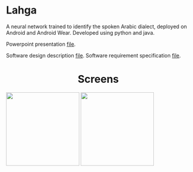 # Lahga
A neural network trained to identify the spoken Arabic dialect, deployed on Android and Android Wear. Developed using python and java.

Powerpoint presentation [file](https://github.com/karimatwa/Etbara3-Android/blob/master/Etbara3%20Pres.pptx?raw=true).

Software design description [file](https://github.com/nesmabadr/Arabic-Dialect-Identification/blob/master/Software%20Design%20Description.docx?raw=true).
Software requirement specification [file](https://github.com/nesmabadr/Arabic-Dialect-Identification/blob/master/Software%20Requirement%20Specification.docx?raw=true).

<h1 align="center">Screens</h1>

<div align="centre">
    <img src="photo%20(1).png" width="200"</img> 
    <img src="photo%20(2).png" width="200"</img> 
</div>
